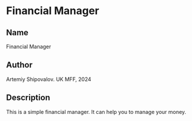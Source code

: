 # Financial Manager

## Name
Financial Manager

## Author
Artemiy Shipovalov.
UK MFF, 2024

## Description
This is a simple financial manager.
It can help you to manage your money.